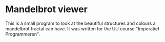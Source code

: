  # Mandelbrot viewer
 
This is a small program to look at the beautiful structures and colours a mandelbrot fractal can have. It was written for the UU course "Imperatief Programmeren".
